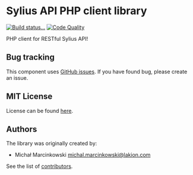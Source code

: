 Sylius API PHP client library
==============
[![Build status...](https://img.shields.io/circleci/project/Lakion/sylius-api-php.svg)](https://circleci.com/gh/Lakion/sylius-api-php) [![Code Quality](https://img.shields.io/scrutinizer/g/Lakion/sylius-api-php.svg)](https://scrutinizer-ci.com/g/Lakion/sylius-api-php/)

PHP client for RESTful Sylius API!

Bug tracking
------------

This component uses [GitHub issues](https://github.com/Lakion/sylius-api-php/issues).
If you have found bug, please create an issue.

MIT License
-----------

License can be found [here](https://github.com/Lakion/sylius-api-php/tree/master/LICENSE.md).

Authors
-------

The library was originally created by:

* Michał Marcinkowski <michal.marcinkowski@lakion.com>

See the list of [contributors](https://github.com/Lakion/sylius-api-php/graphs/contributors).
